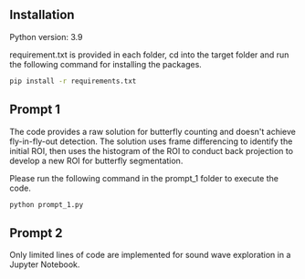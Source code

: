 ## Installation

Python version: 3.9

requirement.txt is provided in each folder, cd into the target folder and run the following command for installing the packages.

```bash
pip install -r requirements.txt
```

## Prompt 1
The code provides a raw solution for butterfly counting and doesn't achieve fly-in-fly-out detection. The solution uses frame differencing to identify the initial ROI, then uses the histogram of the ROI to conduct back projection to develop a new ROI for butterfly segmentation. 

Please run the following command in the prompt_1 folder to execute the code.

```bash
python prompt_1.py
```

## Prompt 2

Only limited lines of code are implemented for sound wave exploration in a Jupyter Notebook.